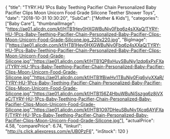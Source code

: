 {
	"title": "TYRY.HU 1Pcs Baby Teething Pacifier Chain Personalized Baby Pacifier Clips Moon Unicorn Food Grade Silicone Teether Shower Toys",
	"date": "2018-10-31 10:30:20",
	"SubCat": ["Mother & Kids"],
	"categories": ["Baby Care"],
	"thumbnailImage": "https://ae01.alicdn.com/kf/HTB1Hev0HXGWBuNjy0Fbq6z4sXXaQ/TYRY-HU-1Pcs-Baby-Teething-Pacifier-Chain-Personalized-Baby-Pacifier-Clips-Moon-Unicorn-Food-Grade-Silicone.jpg_220x220.jpg",
	"BigImage": ["https://ae01.alicdn.com/kf/HTB1Hev0HXGWBuNjy0Fbq6z4sXXaQ/TYRY-HU-1Pcs-Baby-Teething-Pacifier-Chain-Personalized-Baby-Pacifier-Clips-Moon-Unicorn-Food-Grade-Silicone.jpg","https://ae01.alicdn.com/kf/HTB1QP8xHuySBuNjy1zdq6xPxFXaj/TYRY-HU-1Pcs-Baby-Teething-Pacifier-Chain-Personalized-Baby-Pacifier-Clips-Moon-Unicorn-Food-Grade-Silicone.jpg","https://ae01.alicdn.com/kf/HTB1fBiwHv1TBuNjy0Fjq6yjyXXaR/TYRY-HU-1Pcs-Baby-Teething-Pacifier-Chain-Personalized-Baby-Pacifier-Clips-Moon-Unicorn-Food-Grade-Silicone.jpg","https://ae01.alicdn.com/kf/HTB156Z4HbuWBuNjSszgq6z8jVXaC/TYRY-HU-1Pcs-Baby-Teething-Pacifier-Chain-Personalized-Baby-Pacifier-Clips-Moon-Unicorn-Food-Grade-Silicone.jpg","https://ae01.alicdn.com/kf/HTB1O97DHeuSBuNjy1Xcq6AYjFXaF/TYRY-HU-1Pcs-Baby-Teething-Pacifier-Chain-Personalized-Baby-Pacifier-Clips-Moon-Unicorn-Food-Grade-Silicone.jpg"],
	"actualPrice": 4.58,
	"comparePrice": 6.74,
	"linkurl": "http://s.click.aliexpress.com/e/UB0PzF6",
	"inStock": 120
}
